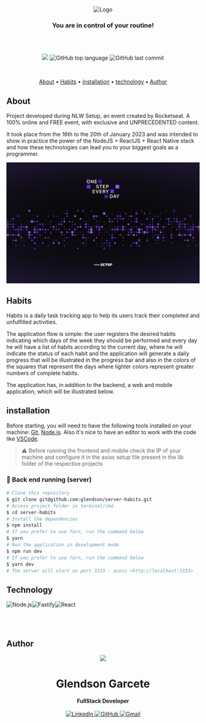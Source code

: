 <p align="center">
  <img src="./src/assets/logo.svg" alt="Logo" width="300"/>
</p>
<h3 align="center">
You are in control of your routine!
</h3>

<br><br>

<p align="center">
  <img src="https://img.shields.io/static/v1?label=nlw&message=setup&color=blueviolet&style=for-the-badge"/>
  <img alt="GitHub top language" src="https://img.shields.io/github/languages/top/glendson/web-habits?color=blueviolet&logo=TypeScript&logoColor=white&style=for-the-badge">
  <img alt="GitHub last commit" src="https://img.shields.io/github/last-commit/Glendson/web-habits?color=blueviolet&style=for-the-badge">
</p>
<br>

<p align="center">
  <a href="#about">About</a> •
  <a href="#habits">Habits</a> •
  <a href="#installation">installation</a> •
  <a href="#technology">technology</a> •
  <a href="#autor">Author</a>  
</p>

## About

Project developed during NLW Setup, an event created by Rocketseat. A 100% online and FREE event, with exclusive and UNPRECEDENTED content.

It took place from the 16th to the 20th of January 2023 and was intended to show in practice the power of the NodeJS + ReactJS + React Native stack and how these technologies can lead you to your biggest goals as a programmer.

<img src="./.github/wallpaper.png" alt="Wallpaper NLW Setup" />

## Habits

Habits is a daily task tracking app to help its users track their completed and unfulfilled activities.

The application flow is simple: the user registers the desired habits indicating which days of the week they should be performed and every day he will have a list of habits according to the current day, where he will indicate the status of each habit and the application will generate a daily progress that will be illustrated in the progress bar and also in the colors of the squares that represent the days where lighter colors represent greater numbers of complete habits.

The application has, in addition to the backend, a web and mobile application, which will be illustrated below.

## installation

Before starting, you will need to have the following tools installed on your machine:
[Git](https://git-scm.com), [Node.js](https://nodejs.org/en/).
Also it's nice to have an editor to work with the code like [VSCode](https://code.visualstudio.com/).

> ⚠ Before running the frontend and mobile check the IP of your machine and configure it in the axios setup file present in the lib folder of the respective projects

### 🎲 Back end running (server)

```bash
# Clone this repository
$ git clone git@github.com:glendson/server-habits.git
# Access project folder in terminal/cmd
$ cd server-habits
# Install the dependencies
$ npm install
# If you prefer to use Yarn, run the command below
$ yarn
# Run the application in development mode
$ npm run dev
# If you prefer to use Yarn, run the command below
$ yarn dev
# The server will start on port 3333 - acess <http://localhost:3333>
```

## Technology

<img align="left" src="https://profilinator.rishav.dev/skills-assets/nodejs-original-wordmark.svg" alt="Node.js" height="75" />

<img align="left" src="https://seeklogo.com/images/F/fastify-logo-370DF51F2E-seeklogo.com.png" alt="Fastify" height="75"/>

<img align="left" src="https://profilinator.rishav.dev/skills-assets/react-original-wordmark.svg" alt="React" height="75" />

<br><br><br><br>

## Author

<div align="center">
<img src="https://images.weserv.nl/?url=https://avatars.githubusercontent.com/u/110988949?v=4?v=4&h=100&w=100&fit=cover&mask=circle&maxage=7d" />
<h1>Glendson Garcete</h1>
<strong>FullStack Developer</strong>
<br/>
<br/>

<a href="https://www.linkedin.com/in/glendson-zeus-tomazetto-garcete-a2a0b190/" target="_blank">
<img alt="LinkedIn" src="https://img.shields.io/badge/linkedin-%230077B5.svg?style=for-the-badge&logo=linkedin&logoColor=white"/>
</a>

<a href="https://github.com/glendson" target="_blank">
<img alt="GitHub" src="https://img.shields.io/badge/github-%23121011.svg?style=for-the-badge&logo=github&logoColor=white"/>
</a>

<a href="mailto:gztomazetto@gmail.com?subject=Fala%20Dev" target="_blank">
<img alt="Gmail" src="https://img.shields.io/badge/Gmail-D14836?style=for-the-badge&logo=gmail&logoColor=white" />
</a>


<br/>